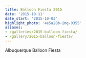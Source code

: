 ```yaml
---
title: Balloon Fiesta 2015
date: '2015-10-11'
date_start: '2015-10-03'
highlight_photo: '4e5a28b-img-0355'
aliases:
- /galleries/2015-balloon-fiesta/
- /gallery/2015-balloon-fiesta/
---
```


Albuquerque Balloon Fiesta
